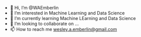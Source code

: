 - 👋 Hi, I’m @WAEmberlin
- 👀 I’m interested in Machine Learning and Data Science
- 🌱 I’m currently learning Machine LEarning and Data Science
- 💞️ I’m looking to collaborate on ...
- 📫 How to reach me wesley.a.emberlin@gmail.com

<!---
WAEmberlin/WAEmberlin is a ✨ special ✨ repository because its `README.md` (this file) appears on your GitHub profile.
You can click the Preview link to take a look at your changes.
--->

